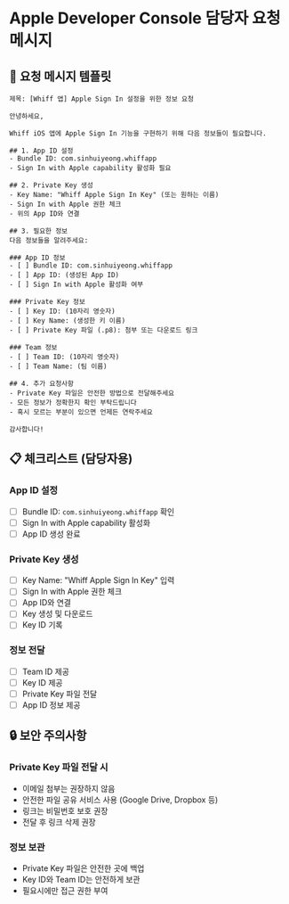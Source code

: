 # Apple Developer Console 담당자 요청 메시지

## 📧 요청 메시지 템플릿

```
제목: [Whiff 앱] Apple Sign In 설정을 위한 정보 요청

안녕하세요,

Whiff iOS 앱에 Apple Sign In 기능을 구현하기 위해 다음 정보들이 필요합니다.

## 1. App ID 설정
- Bundle ID: com.sinhuiyeong.whiffapp
- Sign In with Apple capability 활성화 필요

## 2. Private Key 생성
- Key Name: "Whiff Apple Sign In Key" (또는 원하는 이름)
- Sign In with Apple 권한 체크
- 위의 App ID와 연결

## 3. 필요한 정보
다음 정보들을 알려주세요:

### App ID 정보
- [ ] Bundle ID: com.sinhuiyeong.whiffapp
- [ ] App ID: (생성된 App ID)
- [ ] Sign In with Apple 활성화 여부

### Private Key 정보  
- [ ] Key ID: (10자리 영숫자)
- [ ] Key Name: (생성한 키 이름)
- [ ] Private Key 파일 (.p8): 첨부 또는 다운로드 링크

### Team 정보
- [ ] Team ID: (10자리 영숫자)
- [ ] Team Name: (팀 이름)

## 4. 추가 요청사항
- Private Key 파일은 안전한 방법으로 전달해주세요
- 모든 정보가 정확한지 확인 부탁드립니다
- 혹시 모르는 부분이 있으면 언제든 연락주세요

감사합니다!
```

## 📋 체크리스트 (담당자용)

### App ID 설정
- [ ] Bundle ID: `com.sinhuiyeong.whiffapp` 확인
- [ ] Sign In with Apple capability 활성화
- [ ] App ID 생성 완료

### Private Key 생성
- [ ] Key Name: "Whiff Apple Sign In Key" 입력
- [ ] Sign In with Apple 권한 체크
- [ ] App ID와 연결
- [ ] Key 생성 및 다운로드
- [ ] Key ID 기록

### 정보 전달
- [ ] Team ID 제공
- [ ] Key ID 제공  
- [ ] Private Key 파일 전달
- [ ] App ID 정보 제공

## 🔒 보안 주의사항

### Private Key 파일 전달 시
- 이메일 첨부는 권장하지 않음
- 안전한 파일 공유 서비스 사용 (Google Drive, Dropbox 등)
- 링크는 비밀번호 보호 권장
- 전달 후 링크 삭제 권장

### 정보 보관
- Private Key 파일은 안전한 곳에 백업
- Key ID와 Team ID는 안전하게 보관
- 필요시에만 접근 권한 부여 